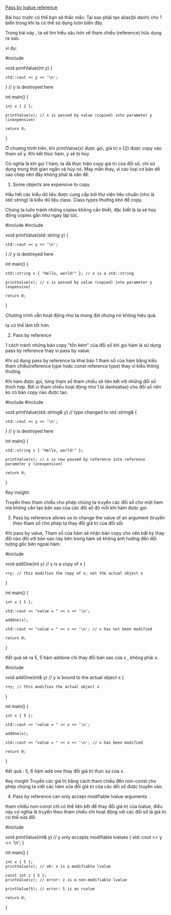 [Pass by lvalue reference](https://www.learncpp.com/cpp-tutorial/pass-by-lvalue-reference/)

Bài học trước có thể bạn sẽ thắc mắc: Tại sao phải tạo alias(bí danh) cho 1 biến trong khi ta có thể sử dụng luôn biến đấy.

Trong bài này , ta sẽ tìm hiểu sâu hơn về tham chiếu (reference) hữu dụng ra sao.

ví dụ:

#include <iostream>

void printValue(int y)
{

    std::cout << y << '\n';

} // y is destroyed here

int main()
{

    int x { 2 };

    printValue(x); // x is passed by value (copied) into parameter y (inexpensive)

    return 0;

}

Ở chương trình trên, khi printValue(x) được gọi, giá trị x {2} được copy vào tham số y. Khi kết thúc hàm, y sẽ bị hủy

Có nghĩa là khi gọi 1 hàm, ta đã thực hiện copy giá trị của đối số, chỉ sử dụng trong thời gian ngắn và hủy nó. May mắn thay, vì các loại cơ bản dễ sao chép nên đây không phải là vấn đề.
1. Some objects are expensive to copy

Hầu hết các kiểu dữ liệu được cung cấp bởi thư viện tiêu chuẩn (như là std::string) là kiểu dữ liệu class. Class types thường khó để copy.

Chúng ta luôn tránh những copies không cần thiết, đặc biết là ta sẽ hủy đống copies gần như ngay lập tức.

#include <iostream>
#include <string>

void printValue(std::string y)
{

    std::cout << y << '\n';

} // y is destroyed here

int main()
{

    std::string x { "Hello, world!" }; // x is a std::string

    printValue(x); // x is passed by value (copied) into parameter y (expensive)

    return 0;

}

Chương trình vẫn hoạt động như ta mong đợi nhưng nó không hiệu quả. 

ta có thể làm tốt hơn.

2. Pass by reference

1 cách tránh những bản copy "tốn kém" của đối số khi gọi hàm là sử dụng pass by reference thay vì pass by value.

Khi sử dụng pass by reference ta khai báo 1 tham số của hàm bằng kiểu tham chiếu(reference type hoặc const reference type) thay vì kiểu thông thường.

Khi hàm được gọi, từng tham số tham chiếu sẽ liên kết với những đối số thích hợp. Bởi vì tham chiếu hoạt động như 1 bí danh(alias) cho đối số nên ko có bản copy nào được tạo.

#include <iostream>
#include <string>

void printValue(std::string& y) // type changed to std::string&
{

    std::cout << y << '\n';

} // y is destroyed here

int main()
{

    std::string x { "Hello, world!" };

    printValue(x); // x is now passed by reference into reference parameter y (inexpensive)

    return 0;

}

Key insight:

Truyền theo tham chiếu cho phép chúng ta truyền các đối số cho một hàm mà không cần tạo bản sao của các đối số đó mỗi khi hàm được gọi.

3. Pass by reference allows us to change the value of an argument (truyền theo tham số cho phép ta thay đổi giá trị của đối số)

Khi pass by value, Tham số của hàm sẽ nhận bản copy cho nên bất kỳ thay đổi nào đối với bản sao này bên trong hàm sẽ không ảnh hưởng đến đối tượng gốc bên ngoài hàm:

#include <iostream>

void addOne(int y) // y is a copy of x
{

    ++y; // this modifies the copy of x, not the actual object x

}

int main()
{

    int x { 5 };

    std::cout << "value = " << x << '\n';

    addOne(x);

    std::cout << "value = " << x << '\n'; // x has not been modified

    return 0;

}

Kết quả sẽ ra 5, 5 hàm addone chỉ thay đổi bản sao của x , không phải x.

#include <iostream>

void addOne(int& y) // y is bound to the actual object x
{

    ++y; // this modifies the actual object x

}

int main()
{

    int x { 5 };

    std::cout << "value = " << x << '\n';

    addOne(x);

    std::cout << "value = " << x << '\n'; // x has been modified

    return 0;

}

Kết quả : 5, 6 hàm add one thay đổi giá trị thực sự của x.

Key insight
Truyền các giá trị bằng cách tham chiếu đến non-const cho phép chúng ta viết các hàm sửa đổi giá trị của các đối số được truyền vào.

4. Pass by reference can only accept modifiable lvalue arguments

tham chiếu non-const chỉ có thể liên kết để thay đổi giá trị của lvalue, điều này có nghĩa là truyền theo tham chiếu chỉ hoạt động với các đối số là giá trị có thể sửa đổi

#include <iostream>

void printValue(int& y) // y only accepts modifiable lvalues
{
    std::cout << y << '\n';
}

int main()
{

    int x { 5 };
    printValue(x); // ok: x is a modifiable lvalue

    const int z { 5 };
    printValue(z); // error: z is a non-modifiable lvalue

    printValue(5); // error: 5 is an rvalue

    return 0;
    
}